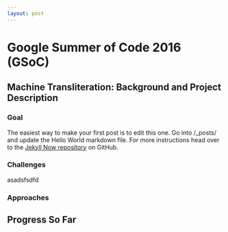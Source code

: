 ```yaml
---
layout: post
---
```



# Google Summer of Code 2016 (GSoC)

## Machine Transliteration: Background and Project Description

### Goal
The easiest way to make your first post is to edit this one. Go into /_posts/ and update the Hello World markdown file. For more instructions head over to the [Jekyll Now repository](https://github.com/barryclark/jekyll-now) on GitHub.

### Challenges
asadsfsdfd

### Approaches

## Progress So Far
